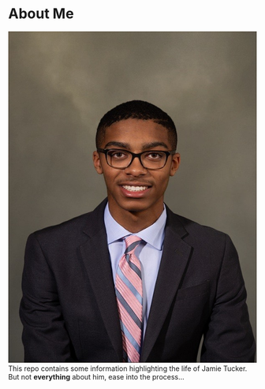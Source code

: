 # About Me

![Picture of Jamie](IMG_0880.jpeg)
This repo contains some information highlighting the life of Jamie Tucker. But not **everything** about him, ease into the process...
